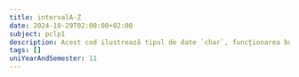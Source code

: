 ```yaml
---
title: intervalA-Z
date: 2024-10-29T02:00:00+02:00
subject: pclp1
description: Acest cod ilustrează tipul de date `char`, funcționarea buclelor `for` pentru iterație și modul în care caracterele sunt tratate ca valori numerice (ASCII) pentru comparații și incrementare.
tags: []
uniYearAndSemester: 11
---
```


